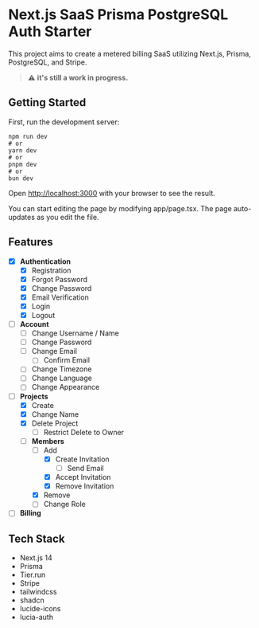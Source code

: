 # Next.js SaaS Prisma PostgreSQL Auth Starter

This project aims to create a metered billing SaaS utilizing Next.js, Prisma, PostgreSQL, and Stripe.

> :warning: **it's still a work in progress.**

## Getting Started

First, run the development server:

```
npm run dev
# or
yarn dev
# or
pnpm dev
# or
bun dev
```

Open [http://localhost:3000](http://localhost:3000) with your browser to see the result.

You can start editing the page by modifying app/page.tsx. The page auto-updates as you edit the file.


## Features

- [x] **Authentication**
  - [x] Registration
  - [x] Forgot Password
  - [x] Change Password
  - [x] Email Verification
  - [x] Login
  - [x] Logout
- [ ] **Account**
  - [ ] Change Username / Name
  - [ ] Change Password
  - [ ] Change Email
    - [ ] Confirm Email
  - [ ] Change Timezone
  - [ ] Change Language
  - [ ] Change Appearance
- [ ] **Projects**
  - [x] Create
  - [x] Change Name
  - [x] Delete Project
    - [ ] Restrict Delete to Owner
  - [ ] **Members**
    - [ ] Add
      - [x] Create Invitation
        - [ ] Send Email
      - [x] Accept Invitation
      - [x] Remove Invitation
    - [x] Remove
    - [ ] Change Role
- [ ] **Billing**

## Tech Stack

- Next.js 14
- Prisma
- Tier.run
- Stripe
- tailwindcss
- shadcn
- lucide-icons
- lucia-auth